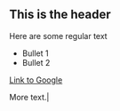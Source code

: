 ## This is the header

Here are some regular text

* Bullet 1
* Bullet 2

[Link to Google](https://www.google.com)

More text.|